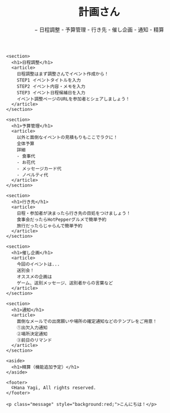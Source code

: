<!DOCTYPE html>
<html lang="ja">
  <head>
    <meta charset="utf8">
    <meta name="description" content="初めてのHTML文章です。">
    <title>はじめてのHTML</title>
    <link rel="stylesheet" href="mystyles.css">
    <link rel="shortcut icon" href="Paomedia-Small-N-Flat-Flower.ico">
  </head>
  <body>
    <header>
      <h1>計画さん</h1>
      <nav>
      − 日程調整
      - 予算管理
      - 行き先
      - 催し企画
      - 通知
      - 精算
      </nav>
    </header>

    <section>
      <h1>日程調整</h1>
      <article>
        日程調整はまず調整さんでイベント作成から！
        STEP1 イベントタイトルを入力
        STEP2 イベント内容・メモを入力
        STEP3 イベント日程候補日を入力
        イベント調整ページのURLを参加者とシェアしましょう！
      </article>
    </section>

    <section>
      <h1>予算管理</h1>
      <article>
        以外と面倒なイベントの見積もりもここでラクに！
        全体予算
        詳細
        - 食事代
        - お花代
        - メッセージカード代
        - ノベルティ代
      </article>
    </section>

    <section>
      <h1>行き先</h1>
      <article>
        日程・参加者が決まったら行き先の目処をつけましょう！
        食事会だったらHotPepperグルメで簡単予約
        旅行だったらじゃらんで簡単予約
      </article>
    </section>

    <section>
      <h1>催し企画</h1>
      <article>
        今回のイベントは...
        送別会！
        オススメの企画は
        ゲーム、送別メッセージ、送別者からの言葉など
      </article>
    </section>

    <section>
      <h1>通知</h1>
      <article>
        面倒なメールでの出席願いや場所の確定通知などのテンプレをご用意！
        ①出欠入力通知
        ②場所決定通知
        ③前日のリマンド
      </article>
    </section>

    <aside>
      <h1>精算（機能追加予定）</h1>
    </aside>

    <footer>
      ©Hana Yagi, All rights reserved.
    </footer>

    <p class="message" style="background:red;">こんにちは！</p>
  </body>
</html>
